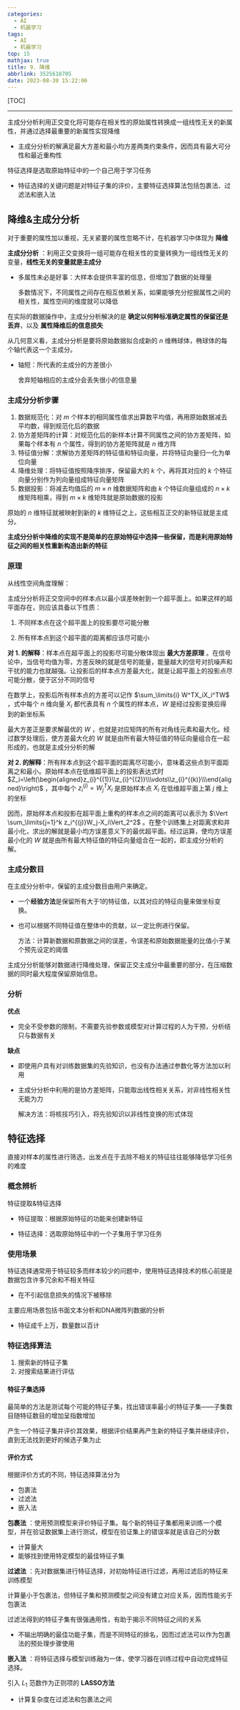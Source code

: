 ```yaml
---
categories:
  - AI
  - 机器学习
tags:
  - AI
  - 机器学习
top: 15
mathjax: true
title: 9. 降维
abbrlink: 3525610705
date: 2023-08-30 15:22:06
---
```


[TOC]

---

主成分分析利用正交变化将可能存在相关性的原始属性转换成一组线性无关的新属性，并通过选择最重要的新属性实现降维

- 主成分分析的解满足最大方差和最小均方差两类约束条件，因而具有最大可分性和最近重构性

特征选择是选取原始特征中的一个自己用于学习任务

- 特征选择的关键问题是对特征子集的评价，主要特征选择算法包括包裹法、过滤法和嵌入法

<!--more-->

## 降维&主成分分析

对于重要的属性加以重视，无关紧要的属性忽略不计，在机器学习中体现为 **降维** 

**主成分分析** ：利用正交变换将一组可能存在相关性的变量转换为一组线性无关的变量，**线性无关的变量就是主成分**

- 多属性未必是好事：大样本会提供丰富的信息，但增加了数据的处理量

  多数情况下，不同属性之间存在相互依赖关系，如果能够充分挖掘属性之间的相关性，属性空间的维度就可以降低

在实际的数据操作中，主成分分析解决的是 **确定以何种标准确定属性的保留还是丢弃**，以及 **属性降维后的信息损失**

从几何意义看，主成分分析是要将原始数据拟合成新的 $n$ 维椭球体，椭球体的每个轴代表这一个主成分。

- 轴短：所代表的主成分的方差很小

  舍弃短轴相应的主成分会丢失很小的信息量

### 主成分分析步骤

1. 数据规范化：对 $m$ 个样本的相同属性值求出算数平均值，再用原始数据减去平均数，得到规范化后的数据
2. 协方差矩阵的计算：对规范化后的新样本计算不同属性之间的协方差矩阵，如果每个样本有 $n$ 个属性，得到的协方差矩阵就是 $n$ 维方阵
3. 特征值分解：求解协方差矩阵的特征值和特征向量，并将特征向量归一化为单位向量
4. 降维处理：将特征值按照降序排序，保留最大的 $k$ 个，再将其对应的 $k$ 个特征向量分别作为列向量组成特征向量矩阵
5. 数据投影：将减去均值后的 $m\times n$ 维数据矩阵和由 $k$ 个特征向量组成的 $n\times k$ 维矩阵相乘，得到 $m\times k$ 维矩阵就是原始数据的投影

原始的 $n$ 维特征就被映射到新的 $k$ 维特征之上，这些相互正交的新特征就是主成分。

**主成分分析中降维的实现不是简单的在原始特征中选择一些保留，而是利用原始特征之间的相关性重新构造出新的特征**

### 原理

从线性空间角度理解：

主成分分析将正交空间中的样本点以最小误差映射到一个超平面上。如果这样的超平面存在，则应该具备以下性质：

1. 不同样本点在这个超平面上的投影要尽可能分散

2. 所有样本点到这个超平面的距离都应该尽可能小

**对 $1.$ 的解释**：样本点在超平面上的投影尽可能分散体现出 **最大方差原理** 。在信号论中，当信号均值为零，方差反映的就是信号的能量，能量越大的信号对抗噪声和干扰的能力也就越强。让投影后的样本点方差最大化，就是让超平面上的投影点尽可能分散，便于区分不同的信号

在数学上，投影后所有样本点的方差可以记作 $\sum_\limits{i} W^TX_iX_i^TW$ ，式中每个 $n$ 维向量 $X_i$ 都代表具有 $n$ 个属性的样本点，$W$ 是经过投影变换后得到的新坐标系

最大方差正是要求解最优的 $W$ ，也就是对应矩阵的所有对角线元素和最大化。经过数学处理后，使方差最大化的 $W$ 就是由所有最大特征值的特征向量组合在一起形成的，也就是主成分分析的解

**对 $2.$ 的解释**：所有样本点到这个超平面的距离尽可能小，意味着这些点到平面距离之和最小。原始样本点在低维超平面上的投影表达式时 $Z_i=\left(\begin{aligned}z_{i}^{(1)}\\z_{i}^{(2)}\\\vdots\\z_{i}^{(k)}\\\end{aligned}\right)$ ，其中每个 $z_{i}^{(j)}=W^T_jX_i$ 是原始样本点 $X_i$ 在低维超平面上第 $j$ 维上的坐标

因而，原始样本点和投影在超平面上重构的样本点之间的距离可以表示为 $\Vert \sum_\limits{j=1}^k z_i^{(j)}W_j-X_i\Vert_2^2$ 。在整个训练集上对距离求和并最小化，求出的解就是最小均方误差意义下的最优超平面。经过运算，使均方误差最小化的 $W$ 就是由所有最大特征值的特征向量组合在一起的，即主成分分析的解。

### 主成分数目

在主成分分析中，保留的主成分数目由用户来确定。

- 一个**经验方法**是保留所有大于1的特征值，以其对应的特征向量来做坐标变换。

- 也可以根据不同特征值在整体中的贡献，以一定比例进行保留。

  方法：计算新数据和原数据之间的误差，令误差和原始数据能量的比值小于某个预先设定的阈值

主成分分析能够对数据进行降维处理，保留正交主成分中最重要的部分，在压缩数据的同时最大程度保留原始信息。

### 分析

**优点**

- 完全不受参数的限制，不需要先验参数或模型对计算过程的人为干预，分析结只与数据有关

**缺点**

- 即使用户具有对训练数据集的先验知识，也没有办法通过参数化等方法加以利用

- 主成分分析中利用的是协方差矩阵，只能取出线性相关关系，对非线性相关性无能为力

  解决方法：将核技巧引入，将先验知识以非线性变换的形式体现

## 特征选择

直接对样本的属性进行筛选，出发点在于去除不相关的特征往往能够降低学习任务的难度

### 概念辨析

特征提取&特征选择

- 特征提取：根据原始特征的功能来创建新特征

- 特征选择：选取原始特征中的一个子集用于学习任务

### 使用场景

特征选择通常用于特征较多而样本较少的问题中，使用特征选择技术的核心前提是数据包含许多冗余和不相关特征

- 在不引起信息损失的情况下被移除

主要应用场景包括书面文本分析和DNA微阵列数据的分析

- 特征成千上万，数量数以百计

### 特征选择算法

1. 搜索新的特征子集
2. 对搜索结果进行评估

#### 特征子集选择

最简单的方法是测试每个可能的特征子集，找出错误率最小的特征子集——子集数目随特征数目的增加呈指数增加

产生一个特征子集并评价其效果，根据评价结果再产生新的特征子集并继续评价，直到无法找到更好的候选子集为止

#### 评价方式

根据评价方式的不同，特征选择算法分为

- 包裹法
- 过滤法
- 嵌入法

**包裹法** ：使用预测模型来评价特征子集。每个新的特征子集都用来训练一个模型，并在验证数据集上进行测试，模型在验证集上的错误率就是该自己的分数

- 计算量大
- 能够找到使用特定模型的最佳特征子集

**过滤法** ：先对数据集进行特征选择，对初始特征进行过滤，再用过滤后的特征来训练模型

计算量小于包裹法，但特征子集和预测模型之间没有建立对应关系，因而性能劣于包裹法

过滤法得到的特征子集有很强通用性，有助于揭示不同特征之间的关系

- 不输出明确的最佳功能子集，而是不同特征的排名，因而过滤法可以作为包裹法的预处理步骤使用

**嵌入法** ：将特征选择与模型训练融为一体，使学习器在训练过程中自动完成特征选择。

引入 $L_1$ 范数作为正则项的 **LASSO方法**

- 计算复杂度在过滤法和包裹法之间













